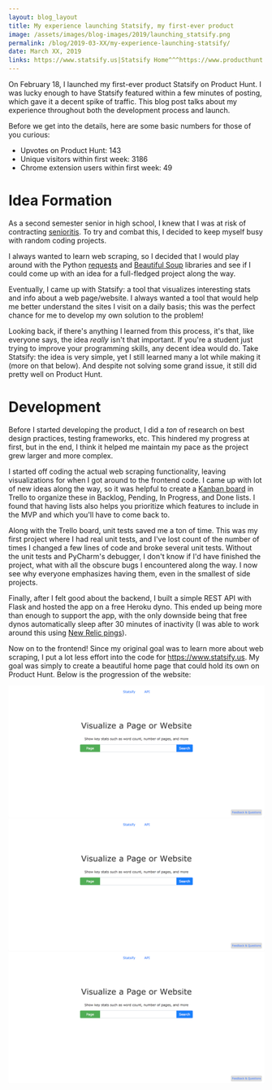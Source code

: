 ```yaml
---
layout: blog_layout
title: My experience launching Statsify, my first-ever product
image: /assets/images/blog-images/2019/launching_statsify.png
permalink: /blog/2019-03-XX/my-experience-launching-statsify/
date: March XX, 2019
links: https://www.statsify.us|Statsify Home^^^https://www.producthunt.com/posts/statsify|Statsify on Product Hunt
---
```


On February 18, I launched my first-ever product Statsify on Product Hunt. I was lucky enough to have Statsify featured within a few minutes of posting, which gave it a decent spike of traffic. This blog post talks about my experience throughout both the development process and launch. 

Before we get into the details, here are some basic numbers for those of you curious: 

* Upvotes on Product Hunt: 143
* Unique visitors within first week: 3186
* Chrome extension users within first week: 49

# Idea Formation

As a second semester senior in high school, I knew that I was at risk of contracting [senioritis](https://en.wikipedia.org/wiki/Senioritis). To try and combat this, I decided to keep myself busy with random coding projects. 

I always wanted to learn web scraping, so I decided that I would play around with the Python [requests](http://docs.python-requests.org/en/master/) and [Beautiful Soup](https://www.crummy.com/software/BeautifulSoup/) libraries and see if I could come up with an idea for a full-fledged project along the way. 

Eventually, I came up with Statsify: a tool that visualizes interesting stats and info about a web page/website. I always wanted a tool that would help me better understand the sites I visit on a daily basis; this was the perfect chance for me to develop my own solution to the problem! 

Looking back, if there's anything I learned from this process, it's that, like everyone says, the idea _really_ isn't that important. If you're a student just trying to improve your programming skills, any decent idea would do. Take Statsify: the idea is very simple, yet I still learned many a lot while making it (more on that below). And despite not solving some grand issue, it still did pretty well on Product Hunt. 

# Development

Before I started developing the product, I did a _ton_ of research on best design practices, testing frameworks, etc. This hindered my progress at first, but in the end, I think it helped me maintain my pace as the project grew larger and more complex. 

I started off coding the actual web scraping functionality, leaving visualizations for when I got around to the frontend code. I came up with lot of new ideas along the way, so it was helpful to create a [Kanban board](https://en.wikipedia.org/wiki/Kanban_board) in Trello to organize these in Backlog, Pending, In Progress, and Done lists. I found that having lists also helps you prioritize which features to include in the MVP and which you'll have to come back to. 

Along with the Trello board, unit tests saved me a ton of time. This was my first project where I had real unit tests, and I've lost count of the number of times I changed a few lines of code and broke several unit tests. Without the unit tests and PyCharm's debugger, I don't know if I'd have finished the project, what with all the obscure bugs I encountered along the way. I now see why everyone emphasizes having them, even in the smallest of side projects. 

Finally, after I felt good about the backend, I built a simple REST API with Flask and hosted the app on a free Heroku dyno. This ended up being more than enough to support the app, with the only downside being that free dynos automatically sleep after 30 minutes of inactivity (I was able to work around this using [New Relic pings](https://coderwall.com/p/u0x3nw/avoid-heroku-idling-with-new-relic-pings)). 

Now on to the frontend! Since my original goal was to learn more about web scraping, I put a lot less effort into the code for https://www.statsify.us. My goal was simply to create a beautiful home page that could hold its own on Product Hunt. Below is the progression of the website: 

![Screenshot of website at beginning](/assets/images/blog-images/2019/statsify_beginning.png)
![Screenshot of website halfway through](/assets/images/blog-images/2019/statsify_beginning.png)
![Screenshot of website at the end](/assets/images/blog-images/2019/statsify_beginning.png)